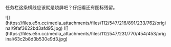 <p>任务栏这条横线应该就是烧屏吧？仔细看还有图标残留。</p>
![](https://files.e5n.cc/media_attachments/files/112/547/216/891/233/762/original/9faf3622bd3afd95.jpg)
![](https://files.e5n.cc/media_attachments/files/112/547/231/770/454/453/original/63c2b8d3b530e9d3.jpg)